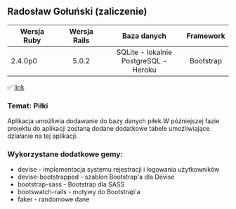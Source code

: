 ## Radosław Gołuński (zaliczenie)

| Wersja Ruby   | Wersja Rails  | Baza danych            | Framework |
| ------------- |:-------------:|:----------------------:|:---------:|
| 2.4.0p0       | 5.0.2         | SQLite - lokalnie<br />PostgreSQL - Heroku      | Bootstrap |

:white_check_mark: [link](https://nameless-hamlet-16520.herokuapp.com/)

### Temat: Piłki
Aplikacja umożliwia dodawanie do bazy danych piłek.W późniejszej fazie projektu do aplikacji zostaną
dodane dodatkowe tabele umożliwiające działanie na tej aplikacji.

### Wykorzystane dodatkowe gemy:
- devise - implementacja systemu rejestracji i logowania użytkowników
- devise-bootstrapped - szablon Bootstrap'a dla Devise
- bootstrap-sass - Bootstrap dla SASS
- bootswatch-rails - motywy do Bootstrap'a
- faker - randomowe dane

